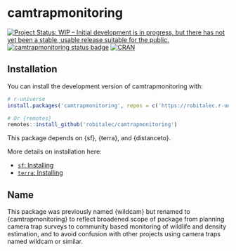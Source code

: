 
<!-- README.md is generated from README.Rmd. Please edit that file -->

# camtrapmonitoring

[![Project Status: WIP – Initial development is in progress, but there
has not yet been a stable, usable release suitable for the
public.](https://www.repostatus.org/badges/latest/wip.svg)](https://www.repostatus.org/#wip)
[![camtrapmonitoring status
badge](https://robitalec.r-universe.dev/badges/camtrapmonitoring)](https://robitalec.r-universe.dev/camtrapmonitoring)
[![CRAN](https://www.r-pkg.org/badges/version/camtrapmonitoring)](https://cran.r-project.org/package=camtrapmonitoring)

## Installation

You can install the development version of camtrapmonitoring with:

``` r
# r-universe
install.packages('camtrapmonitoring', repos = c('https://robitalec.r-universe.dev', 'https://cloud.r-project.org'))

# Or {remotes}
remotes::install_github('robitalec/camtrapmonitoring')
```

This package depends on {sf}, {terra}, and {distanceto}.

More details on installation here:

- [`sf`: Installing](https://r-spatial.github.io/sf/#installing)
- [`terra`: Installing](https://rspatial.github.io/terra/#installation)

## Name

This package was previously named {wildcam} but renamed to
{camtrapmonitoring} to reflect broadened scope of package from planning
camera trap surveys to community based monitoring of wildlife and
density estimation, and to avoid confusion with other projects using
camera traps named wildcam or similar.
